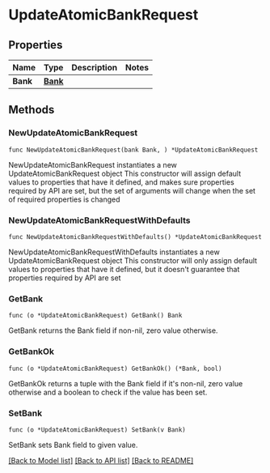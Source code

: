 # UpdateAtomicBankRequest

## Properties

Name | Type | Description | Notes
------------ | ------------- | ------------- | -------------
**Bank** | [**Bank**](Bank.md) |  | 

## Methods

### NewUpdateAtomicBankRequest

`func NewUpdateAtomicBankRequest(bank Bank, ) *UpdateAtomicBankRequest`

NewUpdateAtomicBankRequest instantiates a new UpdateAtomicBankRequest object
This constructor will assign default values to properties that have it defined,
and makes sure properties required by API are set, but the set of arguments
will change when the set of required properties is changed

### NewUpdateAtomicBankRequestWithDefaults

`func NewUpdateAtomicBankRequestWithDefaults() *UpdateAtomicBankRequest`

NewUpdateAtomicBankRequestWithDefaults instantiates a new UpdateAtomicBankRequest object
This constructor will only assign default values to properties that have it defined,
but it doesn't guarantee that properties required by API are set

### GetBank

`func (o *UpdateAtomicBankRequest) GetBank() Bank`

GetBank returns the Bank field if non-nil, zero value otherwise.

### GetBankOk

`func (o *UpdateAtomicBankRequest) GetBankOk() (*Bank, bool)`

GetBankOk returns a tuple with the Bank field if it's non-nil, zero value otherwise
and a boolean to check if the value has been set.

### SetBank

`func (o *UpdateAtomicBankRequest) SetBank(v Bank)`

SetBank sets Bank field to given value.



[[Back to Model list]](../README.md#documentation-for-models) [[Back to API list]](../README.md#documentation-for-api-endpoints) [[Back to README]](../README.md)


